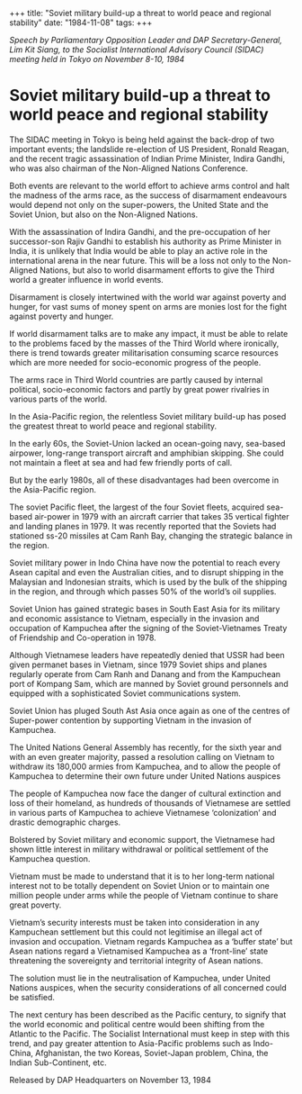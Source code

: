 +++ 
title: "Soviet military build-up a threat to world peace and regional stability"
date: "1984-11-08"
tags:
+++

_Speech by Parliamentary Opposition Leader and DAP Secretary-General, Lim Kit Siang, to the Socialist International Advisory Council (SIDAC) meeting held in Tokyo on November 8-10, 1984_

# Soviet military build-up a threat to world peace and regional stability

The SIDAC meeting in Tokyo is being held against the back-drop of two important events; the landslide re-election of US President, Ronald Reagan, and the recent tragic assassination of Indian Prime Minister, Indira Gandhi, who was also chairman of the Non-Aligned Nations Conference.</u>

Both events are relevant to the world effort to achieve arms control and halt the madness of the arms race, as the success of disarmament endeavours would depend not only on the super-powers, the United State and the Soviet Union, but also on the Non-Aligned Nations.

With the assassination of Indira Gandhi, and the pre-occupation of her successor-son Rajiv Gandhi to establish his authority as Prime Minister in India, it is unlikely that India would be able to play an active role in the international arena in the near future. This will be a loss not only to the Non-Aligned Nations, but also to world disarmament efforts to give the Third world a greater influence in world events.

Disarmament is closely intertwined with the world war against poverty and hunger, for vast sums of money spent on arms are monies lost for the fight against poverty and hunger.

If world disarmament talks are to make any impact, it must be able to relate to the problems faced by the masses of the Third World where ironically, there is trend towards greater militarisation consuming scarce resources which are more needed for socio-economic progress of the people.

The arms race in Third World countries are partly caused by internal political, socio-economic factors and partly by great power rivalries in various parts of the world.

In the Asia-Pacific region, the relentless Soviet military build-up has posed the greatest threat to world peace and regional stability.

In the early 60s, the Soviet-Union lacked an ocean-going navy, sea-based airpower, long-range transport aircraft and amphibian skipping. 
She could not maintain a fleet at sea and had few friendly ports of call.

But by the early 1980s, all of these disadvantages had been overcome in the Asia-Pacific region.

The soviet Pacific fleet, the largest of the four Soviet fleets, acquired sea-based air-power in 1979 with an aircraft carrier that takes 35 vertical fighter and landing planes in 1979. It was recently reported that the Soviets had stationed ss-20 missiles at Cam Ranh Bay, changing the strategic balance in the region.

Soviet military power in Indo China have now the potential to reach every Asean capital and even the Australian cities, and to disrupt shipping in the Malaysian and Indonesian straits, which is used by the bulk of the shipping in the region, and through which passes 50% of the world’s oil supplies.

Soviet Union has gained strategic bases in South East Asia for its military and economic assistance to Vietnam, especially in the invasion and occupation of Kampuchea after the signing of the Soviet-Vietnames Treaty of Friendship and Co-operation in 1978.

Although Vietnamese leaders have repeatedly denied that USSR had been given permanet bases in Vietnam, since 1979 Soviet ships and planes regularly operate from Cam Ranh and Danang and from the Kampuchean port of Kompang Sam, which are manned by Soviet ground personnels and equipped with a sophisticated Soviet communications system.

Soviet Union has pluged South Ast Asia once again as one of the centres of Super-power contention by supporting Vietnam in the invasion of Kampuchea.

The United Nations General Assembly has recently, for the sixth year and with an even greater majority, passed a resolution calling on Vietnam to withdraw its 180,000 armies from Kampuchea, and to allow the people of Kampuchea to determine their own future under United Nations auspices

The people of Kampuchea now face the danger of cultural extinction and loss of their homeland, as hundreds of thousands of Vietnamese are settled in various parts of Kampuchea to achieve Vietnamese ‘colonization’ and drastic demographic charges.

Bolstered by Soviet military and economic support, the Vietnamese had shown little interest in military withdrawal or political settlement of the Kampuchea question.

Vietnam must be made to understand that it is to her long-term national interest not to be totally dependent on Soviet Union or to maintain one million people under arms while the people of Vietnam continue to share great poverty.  

Vietnam’s security interests must be taken into consideration in any Kampuchean settlement but this could not legitimise an illegal act of invasion and occupation. Vietnam regards Kampuchea as a ‘buffer state’ but Asean nations regard a Vietnamised Kampuchea as a ‘front-line’ state threatening the sovereignty and territorial integrity of Asean nations.

The solution must lie in the neutralisation of Kampuchea, under United Nations auspices, when the security considerations of all concerned could be satisfied.

The next century has been described as the Pacific century, to signify that the world economic and political centre would been shifting from the Atlantic to the Pacific. The Socialist International must keep in step with this trend, and pay greater attention to Asia-Pacific problems such as Indo-China, Afghanistan, the two Koreas, Soviet-Japan problem, China, the Indian Sub-Continent, etc.

Released by DAP Headquarters on November 13, 1984
 
